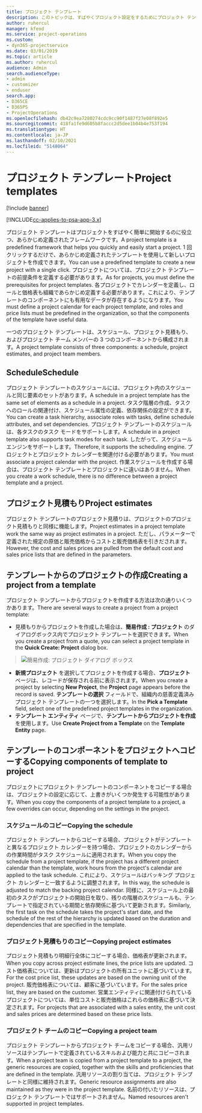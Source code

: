 ```yaml
---
title: プロジェクト テンプレート
description: このトピックは、すばやくプロジェクト設定をするためにプロジェクト テンプレートを使用する方法につい説明します。
author: ruhercul
manager: kfend
ms.service: project-operations
ms.custom:
- dyn365-projectservice
ms.date: 03/01/2019
ms.topic: article
ms.author: ruhercul
audience: Admin
search.audienceType:
- admin
- customizer
- enduser
search.app:
- D365CE
- D365PS
- ProjectOperations
ms.openlocfilehash: db42c9ea7280274cdc9cc90f1487f27e08f892e5
ms.sourcegitcommit: 418fa1fe9d605b8faccc2d5dee1b04b4e753f194
ms.translationtype: HT
ms.contentlocale: ja-JP
ms.lasthandoff: 02/10/2021
ms.locfileid: "5148064"
---
```

# <a name="project-templates"></a><span data-ttu-id="af3eb-103">プロジェクト テンプレート</span><span class="sxs-lookup"><span data-stu-id="af3eb-103">Project templates</span></span> 

[!include [banner](../includes/psa-now-project-operations.md)]

[!INCLUDE[cc-applies-to-psa-app-3.x](../includes/cc-applies-to-psa-app-3x.md)]

<span data-ttu-id="af3eb-104">プロジェクト テンプレートはプロジェクトをすばやく簡単に開始するのに役立つ、あらかじめ定義されたフレームワークです。</span><span class="sxs-lookup"><span data-stu-id="af3eb-104">A project template is a predefined framework that helps you quickly and easily start a project.</span></span> <span data-ttu-id="af3eb-105">1 回クリックするだけで、あらかじめ定義されたテンプレートを使用して新しいプロジェクトを作成できます。</span><span class="sxs-lookup"><span data-stu-id="af3eb-105">You can use a predefined template to create a new project with a single click.</span></span> <span data-ttu-id="af3eb-106">プロジェクトについては、プロジェクト テンプレートの前提条件を定義する必要があります。</span><span class="sxs-lookup"><span data-stu-id="af3eb-106">As for projects, you must define the prerequisites for project templates.</span></span> <span data-ttu-id="af3eb-107">各プロジェクトでカレンダーを定義し、ロールと価格表も組織であらかじめ定義する必要があります。これにより、テンプレートのコンポーネントにも有用なデータが存在するようになります。</span><span class="sxs-lookup"><span data-stu-id="af3eb-107">You must define a project calendar for each project template, and roles and price lists must be predefined in the organization, so that the components of the template have useful data.</span></span>

<span data-ttu-id="af3eb-108">一つのプロジェクト テンプレートは、スケジュール、プロジェクト見積もり、およびプロジェクト チーム メンバーの 3 つのコンポーネントから構成されます。</span><span class="sxs-lookup"><span data-stu-id="af3eb-108">A project template consists of three components: a schedule, project estimates, and project team members.</span></span>

## <a name="schedule"></a><span data-ttu-id="af3eb-109">Schedule</span><span class="sxs-lookup"><span data-stu-id="af3eb-109">Schedule</span></span>

<span data-ttu-id="af3eb-110">プロジェクト テンプレートのスケジュールには、プロジェクト内のスケジュールと同じ要素のセットがあります。</span><span class="sxs-lookup"><span data-stu-id="af3eb-110">A schedule in a project template has the same set of elements as a schedule in a project.</span></span> <span data-ttu-id="af3eb-111">タスク階層の作成、タスクへのロールの関連付け、スケジュール属性の定義、依存関係の設定ができます。</span><span class="sxs-lookup"><span data-stu-id="af3eb-111">You can create a task hierarchy, associate roles with tasks, define schedule attributes, and set dependencies.</span></span> <span data-ttu-id="af3eb-112">プロジェクト テンプレートのスケジュールは、各タスクのタスク モードをサポートします。</span><span class="sxs-lookup"><span data-stu-id="af3eb-112">A schedule in a project template also supports task modes for each task.</span></span> <span data-ttu-id="af3eb-113">したがって、スケジュール エンジンをサポートします。</span><span class="sxs-lookup"><span data-stu-id="af3eb-113">Therefore, it supports the scheduling engine.</span></span> <span data-ttu-id="af3eb-114">プロジェクトとプロジェクト カレンダーを関連付ける必要があります。</span><span class="sxs-lookup"><span data-stu-id="af3eb-114">You must associate a project calendar with the project.</span></span> <span data-ttu-id="af3eb-115">作業スケジュールを作成する場合は、プロジェクト テンプレートとプロジェクトに違いはありません。</span><span class="sxs-lookup"><span data-stu-id="af3eb-115">When you create a work schedule, there is no difference between a project template and a project.</span></span>

## <a name="project-estimates"></a><span data-ttu-id="af3eb-116">プロジェクト見積もり</span><span class="sxs-lookup"><span data-stu-id="af3eb-116">Project estimates</span></span>

<span data-ttu-id="af3eb-117">プロジェクト テンプレートのプロジェクト見積りは、プロジェクトのプロジェクト見積もりと同様に機能します。</span><span class="sxs-lookup"><span data-stu-id="af3eb-117">Project estimates in a project template work the same way as project estimates in a project.</span></span> <span data-ttu-id="af3eb-118">ただし、パラメーターで定義された規定の原価と販売価格からコストと販売価格表を引きだされます。</span><span class="sxs-lookup"><span data-stu-id="af3eb-118">However, the cost and sales prices are pulled from the default cost and sales price lists that are defined in the parameters.</span></span>

## <a name="creating-a-project-from-a-template"></a><span data-ttu-id="af3eb-119">テンプレートからのプロジェクトの作成</span><span class="sxs-lookup"><span data-stu-id="af3eb-119">Creating a project from a template</span></span>
 
<span data-ttu-id="af3eb-120">プロジェクト テンプレートからプロジェクトを作成する方法は次の通りいくつかあります。</span><span class="sxs-lookup"><span data-stu-id="af3eb-120">There are several ways to create a project from a project template:</span></span>

- <span data-ttu-id="af3eb-121">見積もりからプロジェクトを作成した場合は、**簡易作成 : プロジェクト** のダイアログボックス内でプロジェクト テンプレートを選択できます。</span><span class="sxs-lookup"><span data-stu-id="af3eb-121">When you create a project from a quote, you can select a project template in the **Quick Create: Project** dialog box.</span></span>

> ![簡易作成: プロジェクト ダイアログ ボックス](media/project-11.png)

- <span data-ttu-id="af3eb-123">**新規プロジェクト** を選択してプロジェクトを作成する場合、**プロジェクト** ページは、レコードが保存される前に表示されます。</span><span class="sxs-lookup"><span data-stu-id="af3eb-123">When you create a project by selecting **New Project**, the **Project** page appears before the record is saved.</span></span> <span data-ttu-id="af3eb-124">**テンプレートの選択** フィールドで、組織内の慈善定義済みプロジェクト テンプレートの一つを選択します。</span><span class="sxs-lookup"><span data-stu-id="af3eb-124">In the **Pick a Template** field, select one of the predefined project templates in the organization.</span></span>
- <span data-ttu-id="af3eb-125">**テンプレート エンティティ** ページで、**テンプレートからプロジェクトを作成** を使用します。</span><span class="sxs-lookup"><span data-stu-id="af3eb-125">Use **Create Project from a Template** on the **Template Entity** page.</span></span>

## <a name="copying-components-of-template-to-project"></a><span data-ttu-id="af3eb-126">テンプレートのコンポーネントをプロジェクトへコピーする</span><span class="sxs-lookup"><span data-stu-id="af3eb-126">Copying components of template to project</span></span>

<span data-ttu-id="af3eb-127">プロジェクトにプロジェクト テンプレートのコンポーネントをコピーする場合は、プロジェクトの設定に応じて、上書きがいくつか発生する可能性があります。</span><span class="sxs-lookup"><span data-stu-id="af3eb-127">When you copy the components of a project template to a project, a few overrides can occur, depending on the settings in the project.</span></span>

### <a name="copying-the-schedule"></a><span data-ttu-id="af3eb-128">スケジュールのコピー</span><span class="sxs-lookup"><span data-stu-id="af3eb-128">Copying the schedule</span></span>

<span data-ttu-id="af3eb-129">プロジェクト テンプレートからコピーする場合、プロジェクトがテンプレートと異なるプロジェクト カレンダーを持つ場合、プロジェクトのカレンダーからの作業時間がタスク スケジュールに適用されます。</span><span class="sxs-lookup"><span data-stu-id="af3eb-129">When you copy the schedule from a project template, if the project has a different project calendar than the template, work hours from the project's calendar are applied to the task schedule.</span></span> <span data-ttu-id="af3eb-130">これにより、スケジュールはバッキング プロジェクト カレンダーと一致するように調整されます。</span><span class="sxs-lookup"><span data-stu-id="af3eb-130">In this way, the schedule is adjusted to match the backing project calendar.</span></span> <span data-ttu-id="af3eb-131">同様に、スケジュール上の最初のタスクがプロジェクトの開始日を取り、残りの階層のスケジュールも、テンプレートで指定されている期間と依存関係に基づいて更新されます。</span><span class="sxs-lookup"><span data-stu-id="af3eb-131">Similarly, the first task on the schedule takes the project's start date, and the schedule of the rest of the hierarchy is updated based on the duration and dependencies that are specified in the template.</span></span> 

### <a name="copying-project-estimates"></a><span data-ttu-id="af3eb-132">プロジェクト見積もりのコピー</span><span class="sxs-lookup"><span data-stu-id="af3eb-132">Copying project estimates</span></span> 

<span data-ttu-id="af3eb-133">プロジェクト見積もり明細行全体にコピーする場合、価格表が更新されます。</span><span class="sxs-lookup"><span data-stu-id="af3eb-133">When you copy across project estimate lines, the price lists are updated.</span></span> <span data-ttu-id="af3eb-134">コスト価格表については、更新はプロジェクトの所有ユニットに基づいています。</span><span class="sxs-lookup"><span data-stu-id="af3eb-134">For the cost price list, these updates are based on the owning unit of the project.</span></span> <span data-ttu-id="af3eb-135">販売価格表については、顧客に基づいています。</span><span class="sxs-lookup"><span data-stu-id="af3eb-135">For the sales price list, they are based on the customer.</span></span> <span data-ttu-id="af3eb-136">営業エンティティに関連付けられているプロジェクトについては、単位コストと販売価格はこれらの価格表に基づいて決定されます。</span><span class="sxs-lookup"><span data-stu-id="af3eb-136">For projects that are associated with a sales entity, the unit cost and sales prices are determined based on these price lists.</span></span>

### <a name="copying-a-project-team"></a><span data-ttu-id="af3eb-137">プロジェクト チームのコピー</span><span class="sxs-lookup"><span data-stu-id="af3eb-137">Copying a project team</span></span>

<span data-ttu-id="af3eb-138">プロジェクト テンプレートからプロジェクト チームをコピーする場合、汎用リソースはテンプレートで定義されているスキルおよび能力と共にコピーされます。</span><span class="sxs-lookup"><span data-stu-id="af3eb-138">When a project team is copied from a project template to a project, the generic resources are copied, together with the skills and proficiencies that are defined in the template.</span></span> <span data-ttu-id="af3eb-139">汎用リソースの割り当ては、プロジェクト テンプレートと同様に維持されます。</span><span class="sxs-lookup"><span data-stu-id="af3eb-139">Generic resource assignments are also maintained as they were in the project template.</span></span> <span data-ttu-id="af3eb-140">名前の付いたリソースは、プロジェクト テンプレートではサポートされません。</span><span class="sxs-lookup"><span data-stu-id="af3eb-140">Named resources aren't supported in project templates.</span></span>
